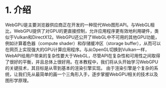 # 1. 介绍
WebGPU是主要浏览器供应商正在开发的一种现代Web图形API。与WebGL相比，WebGPU提供了对GPU的更直接控制，允许应用程序更有效地利用硬件，类似于Vulkan和DirectX12。WebGPU还公开了WebGL中不可用的其他GPU功能，例如计算着色器（compute shader）和存储缓冲区（storage buffer），从而可以在网页上实现强大的GPU计算应用程序。与从OpenGL切换到Vulkan一样，WebAPI给用户带来的复杂性要大于WebGL，尽管API在复杂性和可用性之间取得了很好的平衡，并且总体上很好用。在本教程中，我们将从头开始学习WebGPU的关键技术，其目标是从零到基本的渲染引擎实现。
由于渲染引擎是个复杂的系统，让我们先从最简单的画一个三角形入手，逐步掌握WebGPU相关的技术以及图形学原理。
